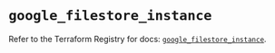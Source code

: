 # `google_filestore_instance`

Refer to the Terraform Registry for docs: [`google_filestore_instance`](https://registry.terraform.io/providers/hashicorp/google-beta/5.39.0/docs/resources/google_filestore_instance).
